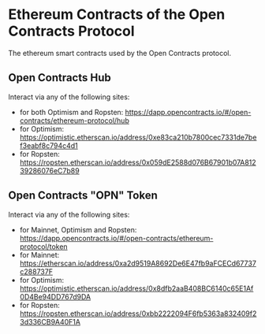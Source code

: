 # Ethereum Contracts of the Open Contracts Protocol
The ethereum smart contracts used by the Open Contracts protocol.


## Open Contracts Hub

Interact via any of the following sites:
- for both Optimism and Ropsten: https://dapp.opencontracts.io/#/open-contracts/ethereum-protocol/hub
- for Optimism: https://optimistic.etherscan.io/address/0xe83ca210b7800cec7331de7bef3eabf8c794c4d1
- for Ropsten: https://ropsten.etherscan.io/address/0x059dE2588d076B67901b07A81239286076eC7b89

## Open Contracts "OPN" Token 

Interact via any of the following sites:
- for Mainnet, Optimism and Ropsten: https://dapp.opencontracts.io/#/open-contracts/ethereum-protocol/token
- for Mainnet: https://etherscan.io/address/0xa2d9519A8692De6E47fb9aFCECd67737c288737F
- for Optimism: https://optimistic.etherscan.io/address/0x8dfb2aaB408BC6140c65E1Af0D4Be94DD767d9DA
- for Ropsten: https://ropsten.etherscan.io/address/0xbb2222094F6fb5363a832409f23d336CB9A40F1A
